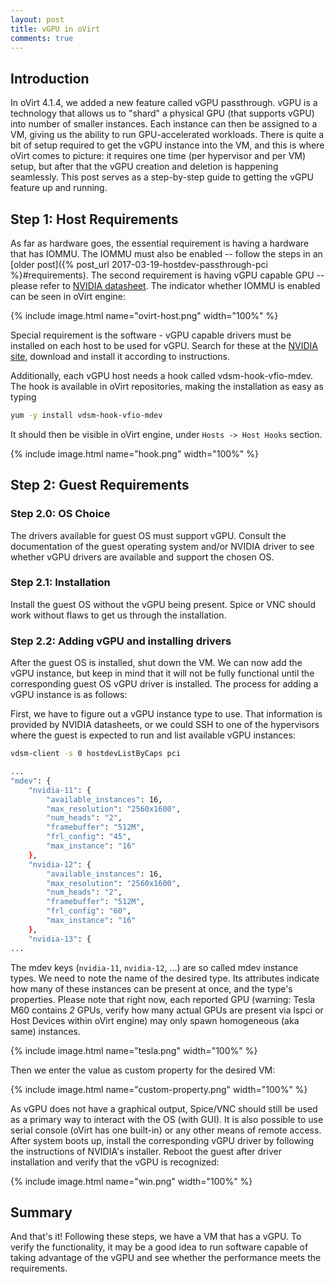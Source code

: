 ```yaml
---
layout: post
title: vGPU in oVirt
comments: true
---
```


## Introduction

In oVirt 4.1.4, we added a new feature called vGPU passthrough. vGPU is a technology that allows us to "shard" a physical GPU (that supports vGPU) into number of smaller instances. Each instance can then be assigned to a VM, giving us the ability to run GPU-accelerated workloads. There is quite a bit of setup required to get the vGPU instance into the VM, and this is where oVirt comes to picture: it requires one time (per hypervisor and per VM) setup, but after that the vGPU creation and deletion is happening seamlessly. This post serves as a step-by-step guide to getting the vGPU feature up and running.

<!--more-->

## Step 1: Host Requirements

As far as hardware goes, the essential requirement is having a hardware that has IOMMU. The IOMMU must also be enabled -- follow the steps in an [older post]({% post_url 2017-03-19-hostdev-passthrough-pci %}#requirements). The second requirement is having vGPU capable GPU -- please refer to [NVIDIA datasheet](http://images.nvidia.com/content/grid/pdf/188270-NVIDIA-GRID-Datasheet-NV-US-FNL-Web.pdf). The indicator whether IOMMU is enabled can be seen in oVirt engine:

{% include image.html name="ovirt-host.png" width="100%" %}

Special requirement is the software - vGPU capable drivers must be installed on each host to be used for vGPU. Search for these at the [NVIDIA site](http://www.nvidia.com/Download/index.aspx), download and install it according to instructions.

Additionally, each vGPU host needs a hook called vdsm-hook-vfio-mdev. The hook is available in oVirt repositories, making the installation as easy as typing

```bash
yum -y install vdsm-hook-vfio-mdev
```

It should then be visible in oVirt engine, under `Hosts -> Host Hooks` section.

{% include image.html name="hook.png" width="100%" %}


## Step 2: Guest Requirements

### Step 2.0: OS Choice

The drivers available for guest OS must support vGPU. Consult the documentation of the guest operating system and/or NVIDIA driver to see whether vGPU drivers are available and support the chosen OS.

### Step 2.1: Installation

Install the guest OS without the vGPU being present. Spice or VNC should work without flaws to get us through the installation.

### Step 2.2: Adding vGPU and installing drivers

After the guest OS is installed, shut down the VM. We can now add the vGPU instance, but keep in mind that it will not be fully functional until the corresponding guest OS vGPU driver is installed. The process for adding a vGPU instance is as follows:

First, we have to figure out a vGPU instance type to use. That information is provided by NVIDIA datasheets, or we could SSH to one of the hypervisors where the guest is expected to run and list available vGPU instances:

```bash
vdsm-client -s 0 hostdevListByCaps pci

...
"mdev": {
    "nvidia-11": {
        "available_instances": 16,
        "max_resolution": "2560x1600",
        "num_heads": "2",
        "framebuffer": "512M",
        "frl_config": "45",
        "max_instance": "16"
    },
    "nvidia-12": {
        "available_instances": 16,
        "max_resolution": "2560x1600",
        "num_heads": "2",
        "framebuffer": "512M",
        "frl_config": "60",
        "max_instance": "16"
    },
    "nvidia-13": {
...
```

The mdev keys (`nvidia-11`, `nvidia-12`, ...) are so called mdev instance types. We need to note the name of the desired type. Its attributes indicate how many of these instances can be present at once, and the type's properties. Please note that right now, each reported GPU (warning: Tesla M60 contains *2* GPUs, verify how many actual GPUs are present via lspci or Host Devices within oVirt engine) may only spawn homogeneous (aka same) instances.

{% include image.html name="tesla.png" width="100%" %}

Then we enter the value as custom property for the desired VM:

{% include image.html name="custom-property.png" width="100%" %}

As vGPU does not have a graphical output, Spice/VNC should still be used as a primary way to interact with the OS (with GUI). It is also possible to use serial console (oVirt has one built-in) or any other means of remote access. After system boots up, install the corresponding vGPU driver by following the instructions of NVIDIA's installer. Reboot the guest after driver installation and verify that the vGPU is recognized:

{% include image.html name="win.png" width="100%" %}

## Summary

And that's it! Following these steps, we have a VM that has a vGPU. To verify the functionality, it may be a good idea to run software capable of taking advantage of the vGPU and see whether the performance meets the requirements.

